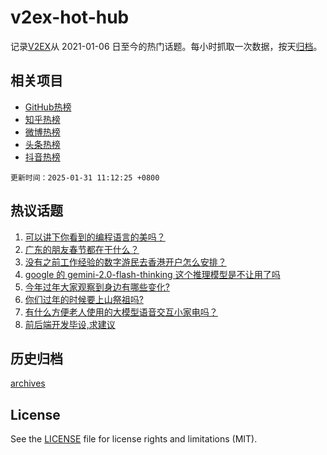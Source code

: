 # v2ex-hot-hub

 记录[V2EX](https://www.v2ex.com/)从 2021-01-06 日至今的热门话题。每小时抓取一次数据，按天[归档](archives)。
 
 ## 相关项目

- [GitHub热榜](https://github.com/lonnyzhang423/github-hot-hub)
- [知乎热榜](https://github.com/lonnyzhang423/zhihu-hot-hub)
- [微博热榜](https://github.com/lonnyzhang423/weibo-hot-hub)
- [头条热榜](https://github.com/lonnyzhang423/toutiao-hot-hub)
- [抖音热榜](https://github.com/lonnyzhang423/douyin-hot-hub)


 `更新时间：2025-01-31 11:12:25 +0800`

## 热议话题

1. [可以讲下你看到的编程语言的美吗？](https://www.v2ex.com/t/1108327)
1. [广东的朋友春节都在干什么？](https://www.v2ex.com/t/1108344)
1. [没有之前工作经验的数字游民去香港开户怎么安排？](https://www.v2ex.com/t/1108334)
1. [google 的 gemini-2.0-flash-thinking 这个推理模型是不让用了吗](https://www.v2ex.com/t/1108325)
1. [今年过年大家观察到身边有哪些变化?](https://www.v2ex.com/t/1108352)
1. [你们过年的时候要上山祭祖吗?](https://www.v2ex.com/t/1108377)
1. [有什么方便老人使用的大模型语音交互小家电吗？](https://www.v2ex.com/t/1108322)
1. [前后端开发毕设,求建议](https://www.v2ex.com/t/1108330)

## 历史归档

[archives](archives)

## License

See the [LICENSE](LICENSE) file for license rights and limitations (MIT).
